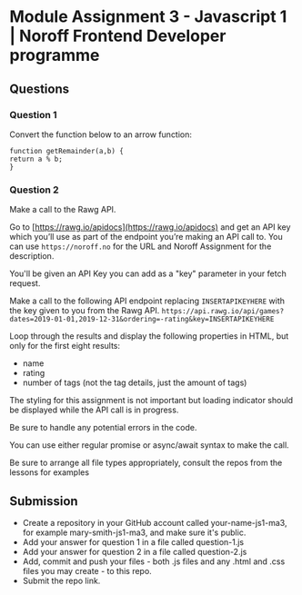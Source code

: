 # Module Assignment 3 - Javascript 1 | Noroff Frontend Developer programme

## Questions

### Question 1

Convert the function below to an arrow function:

```
function getRemainder(a,b) {
return a % b;
}
```

### Question 2

Make a call to the Rawg API.

Go to [https://rawg.io/apidocs](https://rawg.io/apidocs) and get an API key which you’ll use as part of the endpoint you’re making an API call to. You can use `https://noroff.no` for the URL and Noroff Assignment for the description.

You'll be given an API Key you can add as a "key" parameter in your fetch request.

Make a call to the following API endpoint replacing `INSERTAPIKEYHERE` with the key given to you from the Rawg API.
`https://api.rawg.io/api/games?dates=2019-01-01,2019-12-31&ordering=-rating&key=INSERTAPIKEYHERE`

Loop through the results and display the following properties in HTML, but only for the first eight results:

- name
- rating
- number of tags (not the tag details, just the amount of tags)

The styling for this assignment is not important but loading indicator should be displayed while the API call is in progress.

Be sure to handle any potential errors in the code.

You can use either regular promise or async/await syntax to make the call.

Be sure to arrange all file types appropriately, consult the repos from the lessons for examples

## Submission

- Create a repository in your GitHub account called your-name-js1-ma3, for example mary-smith-js1-ma3, and make sure it's public.
- Add your answer for question 1 in a file called question-1.js
- Add your answer for question 2 in a file called question-2.js
- Add, commit and push your files - both .js files and any .html and .css files you may create - to this repo.
- Submit the repo link.

